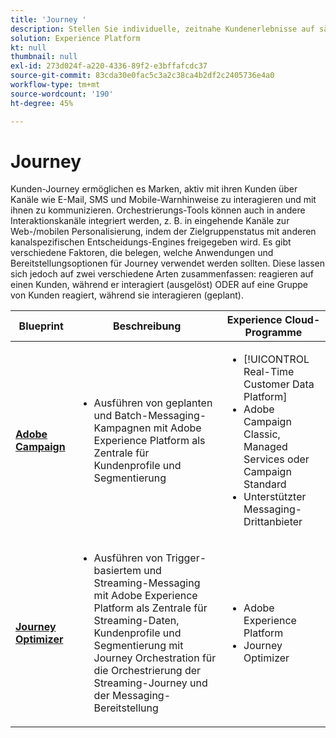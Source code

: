 ```yaml
---
title: 'Journey '
description: Stellen Sie individuelle, zeitnahe Kundenerlebnisse auf sämtlichen Geräten bereit.
solution: Experience Platform
kt: null
thumbnail: null
exl-id: 273d024f-a220-4336-89f2-e3bffafcdc37
source-git-commit: 83cda30e0fac5c3a2c38ca4b2df2c2405736e4a0
workflow-type: tm+mt
source-wordcount: '190'
ht-degree: 45%

---
```


# Journey

Kunden-Journey ermöglichen es Marken, aktiv mit ihren Kunden über Kanäle wie E-Mail, SMS und Mobile-Warnhinweise zu interagieren und mit ihnen zu kommunizieren. Orchestrierungs-Tools können auch in andere Interaktionskanäle integriert werden, z. B. in eingehende Kanäle zur Web-/mobilen Personalisierung, indem der Zielgruppenstatus mit anderen kanalspezifischen Entscheidungs-Engines freigegeben wird. Es gibt verschiedene Faktoren, die belegen, welche Anwendungen und Bereitstellungsoptionen für Journey verwendet werden sollten. Diese lassen sich jedoch auf zwei verschiedene Arten zusammenfassen:  reagieren auf einen Kunden, während er interagiert (ausgelöst) ODER auf eine Gruppe von Kunden reagiert, während sie interagieren (geplant).

| Blueprint | Beschreibung | Experience Cloud-Programme |
|---|---|---|
| **[Adobe Campaign](batch-messaging.md)** | <ul><li>Ausführen von geplanten und Batch-Messaging-Kampagnen mit Adobe Experience Platform als Zentrale für Kundenprofile und Segmentierung</li></ul> | <ul><li>[!UICONTROL Real-Time Customer Data Platform]</li><li>Adobe Campaign Classic, Managed Services oder Campaign Standard</li><li>Unterstützter Messaging-Drittanbieter</li></ul> |
| **[Journey Optimizer](journey-optimizer.md)** | <ul><li>Ausführen von Trigger-basiertem und Streaming-Messaging mit Adobe Experience Platform als Zentrale für Streaming-Daten, Kundenprofile und Segmentierung mit Journey Orchestration für die Orchestrierung der Streaming-Journey und der Messaging-Bereitstellung</li></ul> | <ul><li>Adobe Experience Platform</li><li>Journey Optimizer</li></ul> |